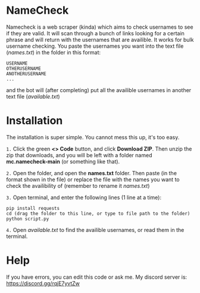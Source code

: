 # NameCheck
Namecheck is a web scraper (kinda) which aims to check usernames to see if they are valid. It will scan through a bunch of links looking for a certain phrase and will return with the usernames that are availible. It works for bulk username checking. You paste the usernames you want into the text file (*names.txt*) in the folder in this format:
```
USERNAME 
OTHERUSERNAME
ANOTHERUSERNAME
...
```
and the bot will (after completing) put all the availible usernames in another text file (*available.txt*)

# Installation
The installation is super simple. You cannot mess this up, it's too easy.

`1.` Click the green **<> Code** button, and click **Download ZIP**. Then unzip the zip that downloads, and you will be left with a folder named **mc.namecheck-main** (or something like that).

`2.` Open the folder, and open the **names.txt** folder. Then paste (in the format shown in the file) or replace the file with the names you want to check the availibility of (remember to rename it *names.txt*)

`3.` Open terminal, and enter the following lines (1 line at a time):
```
pip install requests
cd (drag the folder to this line, or type to file path to the folder)
python script.py
```
`4.` Open *available.txt* to find the availible usernames, or read them in the terminal.

# Help
If you have errors, you can edit this code or ask me. My discord server is: https://discord.gg/rqjE7yvtZw
